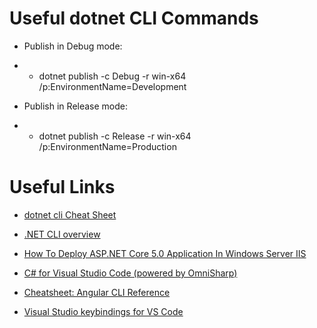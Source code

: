 # Useful dotnet CLI Commands
* Publish in Debug mode:
* * dotnet publish -c Debug -r win-x64 /p:EnvironmentName=Development

* Publish in Release mode:
* * dotnet publish -c Release -r win-x64 /p:EnvironmentName=Production


# Useful Links
* [dotnet cli Cheat Sheet](https://cheatography.com/oba/cheat-sheets/dotnet-cli/)

* [.NET CLI overview](https://docs.microsoft.com/en-us/dotnet/core/tools/)

* [How To Deploy ASP.NET Core 5.0 Application In Windows Server IIS](https://www.c-sharpcorner.com/article/how-to-deploy-asp-net-core-5-0-application-in-windows-server-iis/)

* [C# for Visual Studio Code (powered by OmniSharp)](https://marketplace.visualstudio.com/items?itemName=ms-dotnettools.csharp)

* [Cheatsheet: Angular CLI Reference](https://www.digitalocean.com/community/tutorials/angular-angular-cli-reference)

* [Visual Studio keybindings for VS Code](https://github.com/microsoft/vscode-vs-keybindings/blob/main/package.json)
